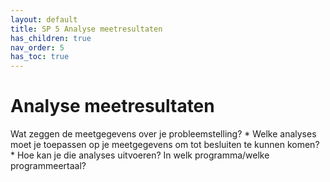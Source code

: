 ```yaml
---
layout: default
title: SP 5 Analyse meetresultaten
has_children: true
nav_order: 5
has_toc: true
---
```


# Analyse meetresultaten

Wat zeggen de meetgegevens over je probleemstelling?
    * Welke analyses moet je toepassen op je meetgegevens om tot besluiten te kunnen komen?    
	* Hoe kan je die analyses uitvoeren? In welk programma/welke programmeertaal?

